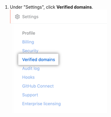 1. Under "Settings", click **Verified domains**. !["Verified domains" tab](/assets/images/help/enterprises/verified-domains-tab.png)